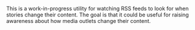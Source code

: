 This is a work-in-progress utility for watching RSS feeds to look for when
stories change their content. The goal is that it could be useful for 
raising awareness about how media outlets change their content.
